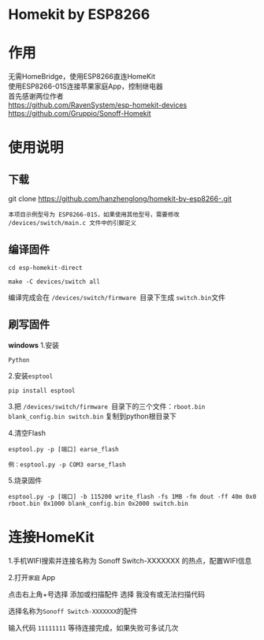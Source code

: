
# Homekit by ESP8266

# 作用
无需HomeBridge，使用ESP8266直连HomeKit  
使用ESP8266-01S连接苹果家庭App，控制继电器   
首先感谢两位作者   
https://github.com/RavenSystem/esp-homekit-devices   
https://github.com/Gruppio/Sonoff-Homekit 
# 使用说明
## 下载
git clone https://github.com/hanzhenglong/homekit-by-esp8266-.git  
```注意：使用之前需要先配置好 esp-open-sdk 的编译环境   
本项目示例型号为 ESP8266-01S，如果使用其他型号，需要修改 /devices/switch/main.c 文件中的引脚定义
```
## 编译固件
```
cd esp-homekit-direct

make -C devices/switch all
```
编译完成会在 ```/devices/switch/firmware ```目录下生成 ```switch.bin```文件
## 刷写固件
**windows**
1.安装
```
Python
```
2.安装```esptool```  
```
pip install esptool 
```
3.把 ```/devices/switch/firmware ```目录下的三个文件：```rboot.bin blank_config.bin switch.bin``` 复制到python根目录下  

4.清空Flash  
```
esptool.py -p [端口] earse_flash  

例：esptool.py -p COM3 earse_flash
```
5.烧录固件
```
esptool.py -p [端口] -b 115200 write_flash -fs 1MB -fm dout -ff 40m 0x0 rboot.bin 0x1000 blank_config.bin 0x2000 switch.bin
```
# 连接HomeKit
1.手机WIFI搜索并连接名称为 Sonoff Switch-XXXXXXX 的热点，配置WIFI信息

2.打开```家庭``` App

点击右上角+号选择 添加或扫描配件 选择 我没有或无法扫描代码 

选择名称为```Sonoff Switch-XXXXXXX```的配件

输入代码 ```11111111``` 等待连接完成，如果失败可多试几次
